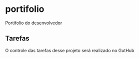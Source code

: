 # portifolio
Portifolio do desenvolvedor

## Tarefas

O controle das tarefas desse projeto será realizado no GutHub
